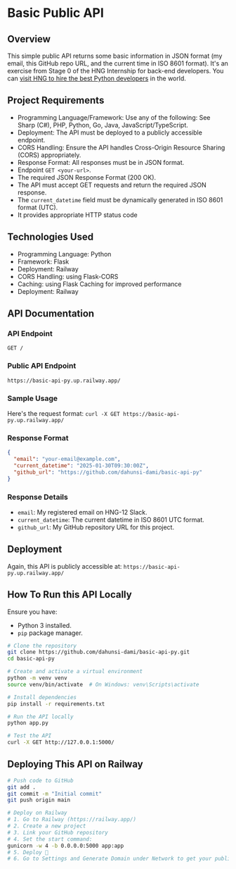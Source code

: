 # Basic Public API

## Overview
This simple public API returns some basic information in JSON format (my email, this GitHub repo URL, and the current time in ISO 8601 format). It's an exercise from Stage 0 of the HNG Internship for back-end developers. You can [visit HNG to hire the best Python developers](https://hng.tech/hire/python-developers) in the world.

## Project Requirements
- Programming Language/Framework: Use any of the following: See Sharp (C#), PHP, Python, Go, Java, JavaScript/TypeScript.
- Deployment: The API must be deployed to a publicly accessible endpoint.
- CORS Handling: Ensure the API handles Cross-Origin Resource Sharing (CORS) appropriately.
- Response Format: All responses must be in JSON format.
- Endpoint `GET <your-url>`.
- The required JSON Response Format (200 OK).
- The API must accept GET requests and return the required JSON response.
- The `current_datetime` field must be dynamically generated in ISO 8601 format (UTC).
- It provides appropriate HTTP status code

## Technologies Used
- Programming Language: Python
- Framework: Flask
- Deployment: Railway
- CORS Handling: using Flask-CORS
- Caching: using Flask Caching for improved performance
- Deployment: Railway

## API Documentation

### API Endpoint
`GET /`

### Public API Endpoint
`https://basic-api-py.up.railway.app/`

### Sample Usage
Here's the request format:
`curl -X GET https://basic-api-py.up.railway.app/`

### Response Format
```JSON
{
  "email": "your-email@example.com",
  "current_datetime": "2025-01-30T09:30:00Z",
  "github_url": "https://github.com/dahunsi-dami/basic-api-py"
}
```

### Response Details
- `email`: My registered email on HNG-12 Slack.
- `current_datetime`: The current datetime in ISO 8601 UTC format.
- `github_url`: My GitHub repository URL for this project.

## Deployment
Again, this API is publicly accessible at:
`https://basic-api-py.up.railway.app/`

## How To Run this API Locally
Ensure you have:
- Python 3 installed.
- `pip` package manager.

```Bash
# Clone the repository
git clone https://github.com/dahunsi-dami/basic-api-py.git
cd basic-api-py

# Create and activate a virtual environment
python -m venv venv
source venv/bin/activate  # On Windows: venv\Scripts\activate

# Install dependencies
pip install -r requirements.txt

# Run the API locally
python app.py

# Test the API
curl -X GET http://127.0.0.1:5000/
```

## Deploying This API on Railway
```Bash
# Push code to GitHub
git add .
git commit -m "Initial commit"
git push origin main

# Deploy on Railway
# 1. Go to Railway (https://railway.app/)
# 2. Create a new project
# 3. Link your GitHub repository
# 4. Set the start command:
gunicorn -w 4 -b 0.0.0.0:5000 app:app
# 5. Deploy 🚀
# 6. Go to Settings and Generate Domain under Network to get your publicly accessible API URL.
```
